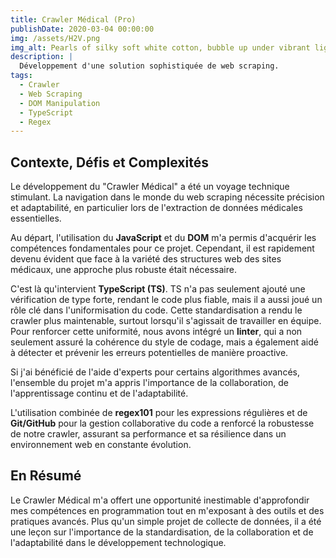 ```yaml
---
title: Crawler Médical (Pro)
publishDate: 2020-03-04 00:00:00
img: /assets/H2V.png
img_alt: Pearls of silky soft white cotton, bubble up under vibrant lighting
description: |
  Développement d'une solution sophistiquée de web scraping.
tags:
  - Crawler
  - Web Scraping
  - DOM Manipulation
  - TypeScript
  - Regex
---
```


## Contexte, Défis et Complexités

Le développement du "Crawler Médical" a été un voyage technique stimulant. La navigation dans le monde du web scraping nécessite précision et adaptabilité, en particulier lors de l'extraction de données médicales essentielles.

Au départ, l'utilisation du **JavaScript** et du **DOM** m'a permis d'acquérir les compétences fondamentales pour ce projet. Cependant, il est rapidement devenu évident que face à la variété des structures web des sites médicaux, une approche plus robuste était nécessaire.

C'est là qu'intervient **TypeScript (TS)**. TS n'a pas seulement ajouté une vérification de type forte, rendant le code plus fiable, mais il a aussi joué un rôle clé dans l'uniformisation du code. Cette standardisation a rendu le crawler plus maintenable, surtout lorsqu'il s'agissait de travailler en équipe. Pour renforcer cette uniformité, nous avons intégré un **linter**, qui a non seulement assuré la cohérence du style de codage, mais a également aidé à détecter et prévenir les erreurs potentielles de manière proactive.

Si j'ai bénéficié de l'aide d'experts pour certains algorithmes avancés, l'ensemble du projet m'a appris l'importance de la collaboration, de l'apprentissage continu et de l'adaptabilité.

L'utilisation combinée de **regex101** pour les expressions régulières et de **Git/GitHub** pour la gestion collaborative du code a renforcé la robustesse de notre crawler, assurant sa performance et sa résilience dans un environnement web en constante évolution.

## En Résumé

Le Crawler Médical m'a offert une opportunité inestimable d'approfondir mes compétences en programmation tout en m'exposant à des outils et des pratiques avancés. Plus qu'un simple projet de collecte de données, il a été une leçon sur l'importance de la standardisation, de la collaboration et de l'adaptabilité dans le développement technologique.